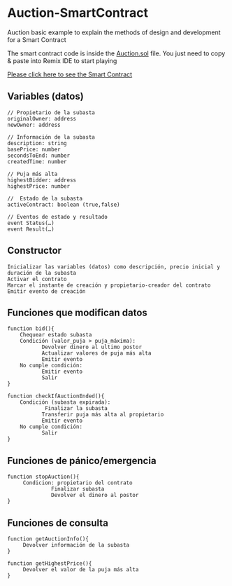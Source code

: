# Auction-SmartContract
Auction basic example to explain the methods of design and development for a Smart Contract

The smart contract code is inside the [Auction.sol](./Auction.sol) file. You just need to copy & paste into Remix IDE to start playing

[Please click here to see the Smart Contract](./Auction.sol)


## Variables (datos)
```
// Propietario de la subasta
originalOwner: address
newOwner: address

// Información de la subasta
description: string
basePrice: number
secondsToEnd: number
createdTime: number

// Puja más alta
highestBidder: address
highestPrice: number

//  Estado de la subasta
activeContract: boolean (true,false)

// Eventos de estado y resultado
event Status(…)
event Result(…)
```

## Constructor
```
Inicializar las variables (datos) como descripción, precio inicial y duración de la subasta
Activar el contrato
Marcar el instante de creación y propietario-creador del contrato
Emitir evento de creación
```

## Funciones que modifican datos
```
function bid(){ 
    Chequear estado subasta
    Condición (valor_puja > puja_máxima):
           Devolver dinero al ultimo postor
           Actualizar valores de puja más alta
           Emitir evento
    No cumple condición: 
           Emitir evento
           Salir
}
```

```
function checkIfAuctionEnded(){
    Condición (subasta expirada):
            Finalizar la subasta
           Transferir puja más alta al propietario
           Emitir evento
    No cumple condición:
           Salir
}
```

## Funciones de pánico/emergencia
```
function stopAuction(){  
     Condicion: propietario del contrato
              Finalizar subasta
              Devolver el dinero al postor
}
```

## Funciones de consulta
```
function getAuctionInfo(){
     Devolver información de la subasta
}
```
```
function getHighestPrice(){
     Devolver el valor de la puja más alta
}
```


